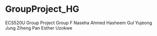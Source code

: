 # GroupProject_HG
ECS520U Group Project
Group F
Naseha Ahmed 
Hasheem Gul 
Yujeong Jung 
Ziheng Pan 
Esther Uzokwe 
